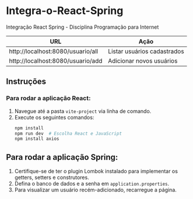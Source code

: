 # Integra-o-React-Spring
Integração React Spring - Disciplina Programação para Internet

URL | Ação |
| --- | --- |
| http://localhost:8080/usuario/all | Listar usuários cadastrados |
| http://localhost:8080/usuario/add | Adicionar novos usuários |

## Instruções
### Para rodar a aplicação React:
1. Navegue até a pasta `vite-project` via linha de comando.
2. Execute os seguintes comandos:
   ```bash
   npm install
   npm run dev  # Escolha React e JavaScript
   npm install axios

## Para rodar a aplicação Spring:
1. Certifique-se de ter o plugin Lombok instalado para implementar os getters, setters e construtores.
2. Defina o banco de dados e a senha em `application.properties`.
3. Para visualizar um usuário recém-adicionado, recarregue a página.